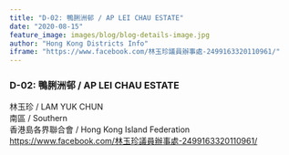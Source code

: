 ```yaml
---
title: "D-02: 鴨脷洲邨 / AP LEI CHAU ESTATE"
date: "2020-08-15"
feature_image: images/blog/blog-details-image.jpg
author: "Hong Kong Districts Info"
iframe: "https://www.facebook.com/林玉珍議員辦事處-2499163320110961/"
---
```


### D-02: 鴨脷洲邨 / AP LEI CHAU ESTATE  
林玉珍 / LAM YUK CHUN  
南區 / Southern  
香港島各界聯合會 / Hong Kong Island Federation  
https://www.facebook.com/林玉珍議員辦事處-2499163320110961/
